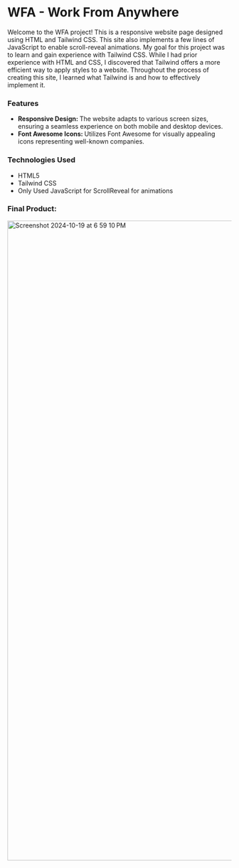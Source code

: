 <h1>WFA - Work From Anywhere</h1>

Welcome to the WFA project! This is a responsive website page designed using HTML and Tailwind CSS. This site also implements a few lines of JavaScript to enable scroll-reveal animations. My goal for this project was to learn and gain experience with Tailwind CSS. While I had prior experience with HTML and CSS, I discovered that Tailwind offers a more efficient way to apply styles to a website. Throughout the process of creating this site, I learned what Tailwind is and how to effectively implement it.
<br>
<!--<h3>Table of Contents</h3>
<ul>
  <li>Features</li>
  <li>Technologies Used</li>
</ul>-->

<h3>Features</h3>
<ul>
  <li><strong>Responsive Design: </strong>The website adapts to various screen sizes, ensuring a seamless experience on both mobile and desktop devices.</li>
  <li><strong>Font Awesome Icons: </strong>Utilizes Font Awesome for visually appealing icons representing well-known companies.</li>
</ul>

<h3>Technologies Used</h3>
<ul>
  <li>HTML5</li>
  <li>Tailwind CSS</li>
  <li>Only Used JavaScript for ScrollReveal for animations</li>
</ul>

<h3>Final Product: </h3>
<img width="1440" alt="Screenshot 2024-10-19 at 6 59 10 PM" src="https://github.com/user-attachments/assets/f3789cec-ff4d-4c55-bbc2-78aafbc107ca">


